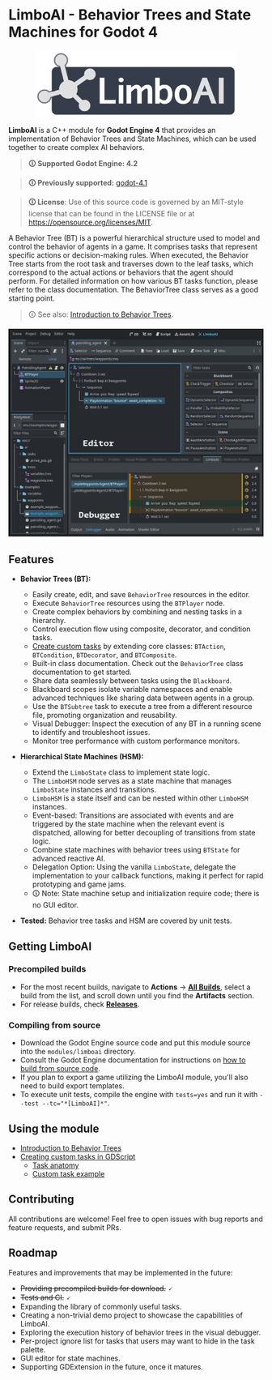 # LimboAI - Behavior Trees and State Machines for Godot 4

<p align="center">
  <img src="doc/images/logo.svg" width="400" alt="LimboAI logo">
</p>

**LimboAI** is a C++ module for **Godot Engine 4** that provides an implementation of Behavior Trees and State Machines, which can be used together to create complex AI behaviors.

>**🛈 Supported Godot Engine: 4.2**

>**🛈 Previously supported:** [godot-4.1](https://github.com/limbonaut/limboai/tree/godot-4.1)

>**🛈 License**: Use of this source code is governed by an MIT-style license that can be found in the LICENSE file or at https://opensource.org/licenses/MIT.

A Behavior Tree (BT) is a powerful hierarchical structure used to model and control the behavior of agents in a game. It comprises tasks that represent specific actions or decision-making rules. When executed, the Behavior Tree starts from the root task and traverses down to the leaf tasks, which correspond to the actual actions or behaviors that the agent should perform. For detailed information on how various BT tasks function, please refer to the class documentation. The BehaviorTree class serves as a good starting point.

> 🛈 See also: [Introduction to Behavior Trees](./doc/getting-started.md).

![Textured screenshot](doc/images/behavior-tree-editor-debugger.png)

<!-- ![Textured screenshot](doc/images/behavior-tree-debugger.png) -->

## Features

- **Behavior Trees (BT):**
    - Easily create, edit, and save `BehaviorTree` resources in the editor.
    - Execute `BehaviorTree` resources using the `BTPlayer` node.
    - Create complex behaviors by combining and nesting tasks in a hierarchy.
    - Control execution flow using composite, decorator, and condition tasks.
    - [Create custom tasks](./doc/getting-started.md#creating-custom-tasks-in-gdscript) by extending core classes: `BTAction`, `BTCondition`, `BTDecorator`, and `BTComposite`.
    - Built-in class documentation. Check out the `BehaviorTree` class documentation to get started.
    - Share data seamlessly between tasks using the `Blackboard`.
    - Blackboard scopes isolate variable namespaces and enable advanced techniques like sharing data between agents in a group.
    - Use the `BTSubtree` task to execute a tree from a different resource file, promoting organization and reusability.
    - Visual Debugger: Inspect the execution of any BT in a running scene to identify and troubleshoot issues.
    - Monitor tree performance with custom performance monitors.

- **Hierarchical State Machines (HSM):**
    - Extend the `LimboState` class to implement state logic.
    - The `LimboHSM` node serves as a state machine that manages `LimboState` instances and transitions.
    - `LimboHSM` is a state itself and can be nested within other `LimboHSM` instances.
    - Event-based: Transitions are associated with events and are triggered by the state machine when the relevant event is dispatched, allowing for better decoupling of transitions from state logic.
    - Combine state machines with behavior trees using `BTState` for advanced reactive AI.
    - Delegation Option: Using the vanilla `LimboState`, delegate the implementation to your callback functions, making it perfect for rapid prototyping and game jams.
    - 🛈 Note: State machine setup and initialization require code; there is no GUI editor.

- **Tested:** Behavior tree tasks and HSM are covered by unit tests.

## Getting LimboAI

### Precompiled builds

- For the most recent builds, navigate to **Actions** → [**All Builds**](https://github.com/limbonaut/limboai/actions/workflows/all_builds.yml), select a build from the list, and scroll down until you find the **Artifacts** section.
- For release builds, check [**Releases**](https://github.com/limbonaut/limboai/releases).

### Compiling from source

- Download the Godot Engine source code and put this module source into the `modules/limboai` directory.
- Consult the Godot Engine documentation for instructions on [how to build from source code](https://docs.godotengine.org/en/stable/contributing/development/compiling/index.html).
- If you plan to export a game utilizing the LimboAI module, you'll also need to build export templates.
- To execute unit tests, compile the engine with `tests=yes` and run it with `--test --tc="*[LimboAI]*"`.

## Using the module

<!-- - [Getting Started](./doc/getting-started.md#getting-started) -->
- [Introduction to Behavior Trees](./doc/getting-started.md#introduction-to-behavior-trees)
- [Creating custom tasks in GDScript](./doc/getting-started.md#creating-custom-tasks-in-gdscript)
    - [Task anatomy](./doc/getting-started.md#task-anatomy)
    - [Custom task example](./doc/getting-started.md#custom-task-example)

## Contributing

All contributions are welcome! Feel free to open issues with bug reports and feature requests, and submit PRs.

## Roadmap

Features and improvements that may be implemented in the future:
- ~~Providing precompiled builds for download.~~ 🗸
- ~~Tests and CI.~~ 🗸
- Expanding the library of commonly useful tasks.
- Creating a non-trivial demo project to showcase the capabilities of LimboAI.
- Exploring the execution history of behavior trees in the visual debugger.
- Per-project ignore list for tasks that users may want to hide in the task palette.
- GUI editor for state machines.
- Supporting GDExtension in the future, once it matures.
